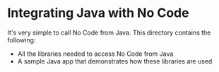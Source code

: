 # Integrating Java with No Code

It's very simple to call No Code from Java. This directory contains the following:

- All the libraries needed to access No Code from Java
- A sample Java app that demonstrates how these libraries are used
